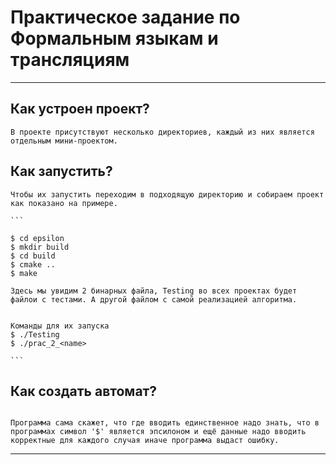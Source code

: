 # Практическое задание по Формальным языкам и трансляциям
------------
## Как устроен проект?

    В проекте присутствуют несколько директориев, каждый из них является отдельным мини-проектом.

## Как запустить?

    Чтобы их запустить переходим в подходящую директорию и собираем проект как показано на примере.

    ```

    $ cd epsilon
    $ mkdir build
    $ cd build
    $ cmake ..
    $ make

    Здесь мы увидим 2 бинарных файла, Testing во всех проектах будет файлои с тестами. А другой файлом с самой реализацией алгоритма.


    Команды для их запуска
    $ ./Testing
    $ ./prac_2_<name>

    ```

## Как создать автомат?
```

Программа сама скажет, что где вводить единственное надо знать, что в программах символ '$' является эпсилоном и ещё данные надо вводить корректные для каждого случая иначе программа выдаст ошибку.

```

-----------------------------



